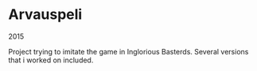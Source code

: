 # Arvauspeli
2015

Project trying to imitate the game in Inglorious Basterds. Several versions that i worked on included.
